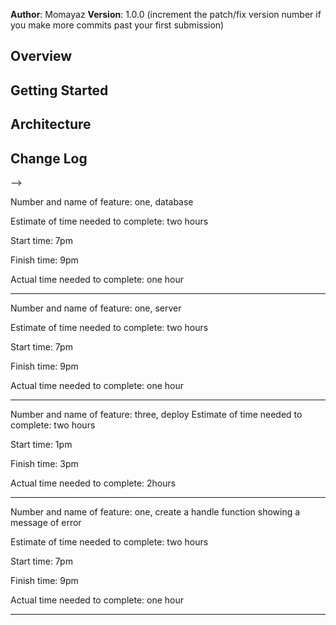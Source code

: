 

**Author**: Momayaz
**Version**: 1.0.0 (increment the patch/fix version number if you make more commits past your first submission)

## Overview
<!-- Provide a high level overview of what this application is and why you are building it, beyond the fact that it's an assignment for this class. (i.e. What's your problem domain?) -->

## Getting Started
<!-- What are the steps that a user must take in order to build this app on their own machine and get it running? -->

## Architecture
<!-- Provide a detailed description of the application design. What technologies (languages, libraries, etc) you're using, and any other relevant design information. -->

## Change Log
<!-- Use this area to document the iterative changes made to your application as each feature is successfully implemented. Use time stamps. Here's an examples:

01-01-2001 4:59pm - Application now has a fully-functional express server, with a GET route for the location resource.

## Credits and Collaborations
<!-- Give credit (and a link) to other people or resources that helped you build this application. -->
-->




Number and name of feature: one, database

Estimate of time needed to complete: two hours

Start time: 7pm

Finish time: 9pm

Actual time needed to complete: one hour
________________________

Number and name of feature: one, server

Estimate of time needed to complete: two hours

Start time: 7pm

Finish time: 9pm

Actual time needed to complete: one hour
________________
Number and name of feature: three, deploy
Estimate of time needed to complete: two hours

Start time: 1pm 

Finish time: 3pm

Actual time needed to complete: 2hours
________________

Number and name of feature: one, create a handle function  showing a message of error

Estimate of time needed to complete: two hours

Start time: 7pm

Finish time: 9pm

Actual time needed to complete: one hour
____________




